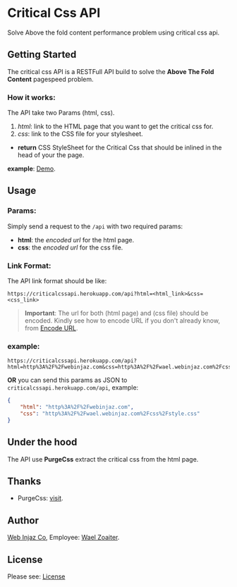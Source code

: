 # Critical Css API
Solve Above the fold content performance problem using critical css api.

## Getting Started

The critical css API is a RESTFull API build to solve the **Above The Fold Content** pagespeed problem.

### How it works:
The API take two Params (html, css).
1. _html_: link to the HTML page that you want to get the critical css for.
2. _css_: link to the CSS file for your stylesheet.
- **return** CSS StyleSheet for the Critical Css that should be inlined in the head of your the page.

**example**: [Demo](https://criticalcssapi.herokuapp.com/api?html=http%3A%2F%2Fwebinjaz.com&css=http%3A%2F%2Fwael.webinjaz.com%2Fcss%2Fstyle.css).

## Usage

### Params:
Simply send a request to the `/api` with two required params:
- **html**: the _encoded url_ for the html page.
- **css**: the _encoded url_ for the css file.

### Link Format:
The API link format should be like:
```
https://criticalcssapi.herokuapp.com/api?html=<html_link>&css=<css_link>
```

> **Important**: The url for both (html page) and (css file) should be encoded.
> Kindly see how to encode URL if you don't already know, from [Encode URL](https://www.url-encode-decode.com/).

### example:
```
https://criticalcssapi.herokuapp.com/api?html=http%3A%2F%2Fwebinjaz.com&css=http%3A%2F%2Fwael.webinjaz.com%2Fcss%2Fstyle.css
```
**OR** you can send this params as JSON to `criticalcssapi.herokuapp.com/api`, example:
``` json
{
    "html": "http%3A%2F%2Fwebinjaz.com",
    "css": "http%3A%2F%2Fwael.webinjaz.com%2Fcss%2Fstyle.css"
}
```

## Under the hood

The API use **PurgeCss** extract the critical css from the html page.

## Thanks

- PurgeCss: [visit](https://www.purgecss.com).

## Author

[Web Injaz Co](http://webinjaz.com), Employee: [Wael Zoaiter](https://www.facebook.com/WaelZoaiter).

## License

Please see: [License](LICENSE.md)
